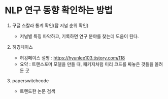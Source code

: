 # NLP 연구 동향 확인하는 방법



1. 구글 스칼라 통계 확인(탑 저널 순위 확인)

   - 저널별 특징 파악하고, 기록하면 연구 분야를 찾는데 도움이 된다.

2. 허깅페이스

   - 허깅페이스 설명 : https://hyunlee103.tistory.com/118
   - 요약 : 트랜스포머 모델을 만들 때, 패키지처럼 미리 코드를 짜놓은 것들을 올려둔 곳

3. paperswitchcode

   - 트렌드한 논문 검색

     



